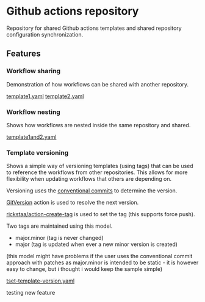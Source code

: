 # Github actions repository

Repository for shared Github actions templates and shared repository configuration synchronization.

## Features

### Workflow sharing

Demonstration of how workflows can be shared with another repository.

[template1.yaml](.github/workflows/template1.yml)
[template2.yaml](.github/workflows/template1.yml)

### Workflow nesting

Shows how workflows are nested inside the same repository and shared.

[template1and2.yaml](.github/workflows/template1and2.yml)

### Template versioning

Shows a simple way of versioning templates (using tags) that can be used to reference the workflows from other repositories. This allows for more flexibility when updating workflows that others are depending on.

Versioning uses the [conventional commits](http://www.conventionalcommits.org) to determine the version.

[GitVersion](https://github.com/GitTools/actions) action is used to resolve the next version.

[rickstaa/action-create-tag](https://github.com/rickstaa/action-create-tag) is used to set the tag (this supports force push).

Two tags are maintained using this model.

* major.minor (tag is never changed)
* major (tag is updated when ever a new minor version is created)

(this model might have problems if the user uses the conventional commit approach with patches as major.minor is intended to be static - it is however easy to change, but i thought i would keep the sample simple)

[tset-template-version.yaml](.github/workflows/set-template-version.yml)

testing new feature